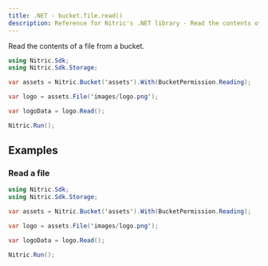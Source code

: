 ```yaml
---
title: .NET - bucket.file.read()
description: Reference for Nitric's .NET library - Read the contents of a file from a bucket.
---
```


Read the contents of a file from a bucket.

```csharp
using Nitric.Sdk;
using Nitric.Sdk.Storage;

var assets = Nitric.Bucket('assets').With(BucketPermission.Reading);

var logo = assets.File('images/logo.png');

var logoData = logo.Read();

Nitric.Run();
```

## Examples

### Read a file

```csharp
using Nitric.Sdk;
using Nitric.Sdk.Storage;

var assets = Nitric.Bucket('assets').With(BucketPermission.Reading);

var logo = assets.File('images/logo.png');

var logoData = logo.Read();

Nitric.Run();
```
